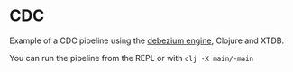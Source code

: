 # CDC

Example of a CDC pipeline using the [debezium engine](https://debezium.io/documentation/reference/stable/development/engine.html), Clojure and XTDB.

You can run the pipeline from the REPL or with `clj -X main/-main`
